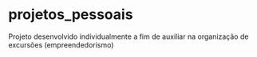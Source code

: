 # projetos_pessoais
Projeto desenvolvido individualmente a fim de auxiliar na organização de excursões (empreendedorismo)
